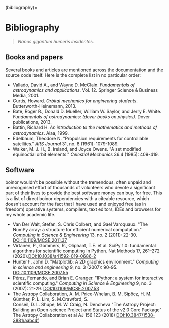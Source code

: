 (bibliography)=
# Bibliography

> *Nanos gigantum humeris insidentes.*

## Books and papers

Several books and articles are mentioned across the documentation and
the source code itself. Here is the complete list in no particular
order:

- Vallado, David A., and Wayne D. McClain. *Fundamentals of
  astrodynamics and applications*. Vol. 12. Springer Science &
  Business Media, 2001.
- Curtis, Howard. *Orbital mechanics for engineering students*.
  Butterworth-Heinemann, 2013.
- Bate, Roger R., Donald D. Mueller, William W. Saylor, and Jerry E.
  White. *Fundamentals of astrodynamics: (dover books on physics)*.
  Dover publications, 2013.
- Battin, Richard H. *An introduction to the mathematics and methods
  of astrodynamics*. Aiaa, 1999.
- Edelbaum, Theodore N. \"Propulsion requirements for controllable
  satellites.\" *ARS Journal* 31, no. 8 (1961): 1079-1089.
- Walker, M. J. H., B. Ireland, and Joyce Owens. \"A set modified
  equinoctial orbit elements.\" *Celestial Mechanics* 36.4 (1985):
  409-419.

## Software

boinor wouldn\'t be possible without the tremendous, often unpaid and
unrecognised effort of thousands of volunteers who devote a significant
part of their lives to provide the best software money can buy, for
free. This is a list of direct boinor dependencies with a citeable
resource, which doesn\'t account for the fact that I have used and
enjoyed free (as in freedom) operative systems, compilers, text editors,
IDEs and browsers for my whole academic life.

- Van Der Walt, Stefan, S. Chris Colbert, and Gael Varoquaux. \"The
  NumPy array: a structure for efficient numerical computation.\"
  *Computing in Science & Engineering* 13, no. 2 (2011): 22-30.
  [DOI:10.1109/MCSE.2011.37](http://dx.doi.org/10.1109/MCSE.2011.37)
- Virtanen, P., Gommers, R., Oliphant, T.E. et al. SciPy 1.0: fundamental algorithms for scientific computing in Python. Nat Methods 17, 261–272 (2020).[DOI:10.1038/s41592-019-0686-2](https://www.nature.com/articles/s41592-019-0686-2)
- Hunter✝, John D. \"Matplotlib: A 2D graphics environment.\"
  *Computing in science and engineering* 9, no. 3 (2007): 90-95.
  [DOI:10.1109/MCSE.2007.55](http://dx.doi.org/10.1109/MCSE.2007.55)
- Pérez, Fernando, and Brian E. Granger. \"IPython: a system for
  interactive scientific computing.\" *Computing in Science &
  Engineering* 9, no. 3 (2007): 21-29.
  [DOI:10.1109/MCSE.2007.53](http://dx.doi.org/10.1109/MCSE.2007.53)
- The Astropy Collaboration, A. M. Price-Whelan, B. M. Sipőcz, H. M. Günther, P. L. Lim, S. M.Crawford, S.  
Conseil, D. L. Shupe, M. W. Craig, N. Dencheva "The Astropy Project: Building an Open-science Project and Status of the v2.0 Core Package" The Astropy Collaboration et al AJ 156 123 (2018) [DOI:10.3847/1538-3881/aabc4f](https://iopscience.iop.org/article/10.3847/1538-3881/aabc4f)
